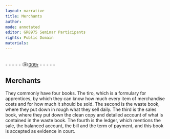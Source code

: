 ```yaml
---
layout: narrative
title: Merchants
author:
mode: annotated
editor: GR8975 Seminar Participants
rights: Public Domain
materials: 
---
```


 <br/>- - - - - <a href="http://gallica.bnf.fr/ark:/12148/btv1b9059316c/f22.item"><img src="../assets/photo-icon.png" alt="folio image: " style="display:inline-block; margin-bottom:-3px;"/>009r</a> - - - - - <br/> 
##  Merchants 

 
   They commonly have four books. The tiro, which is a formulary for apprentices, by which they can know how much every item of merchandise costs and for how much it should be sold. The second is the waste book, where they put down in rough what they sell daily. The third is the sales book, where they put down the clean copy and detailed account of what is contained in the waste book. The fourth is the ledger, which mentions the sale, the balanced account, the bill and the term of payment, and this book is accepted as evidence in court. 
 